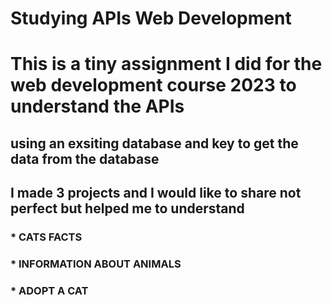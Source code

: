 # Studying APIs Web Development
# This is a tiny assignment I did for the web development course 2023 to understand the APIs 
## using an exsiting database and key to get the data from the database 

## I made 3 projects and I would like to share not perfect but helped me to understand 
### * CATS FACTS 
### * INFORMATION ABOUT ANIMALS
### * ADOPT A CAT 

